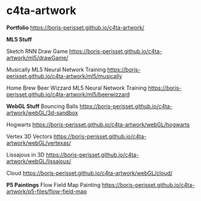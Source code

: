 # c4ta-artwork

**Portfolio**
https://boris-perisset.github.io/c4ta-artwork/

**ML5 Stuff**

Sketch RNN Draw Game
https://boris-perisset.github.io/c4ta-artwork/ml5/drawGame/

Musically ML5 Neural Network Training
https://boris-perisset.github.io/c4ta-artwork/ml5/musically

Home Brew Beer Wizzard ML5 Neural Network Training
https://boris-perisset.github.io/c4ta-artwork/ml5/beerwizzard


**WebGL Stuff**
Bouncing Balls
https://boris-perisset.github.io/c4ta-artwork/webGL/3d-sandbox

Hogwarts
https://boris-perisset.github.io/c4ta-artwork/webGL/hogwarts

Vertex 3D Vectors
https://boris-perisset.github.io/c4ta-artwork/webGL/vertexas/

Lissajous in 3D
https://boris-perisset.github.io/c4ta-artwork/webGL/lissajous/

Cloud
https://boris-perisset.github.io/c4ta-artwork/webGL/cloud/


**P5 Paintings**
Flow Field Map Painting
https://boris-perisset.github.io/c4ta-artwork/p5-files/flow-field-map

